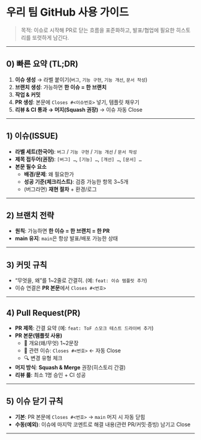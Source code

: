 # 우리 팀 GitHub 사용 가이드

> 목적: 이슈로 시작해 PR로 닫는 흐름을 표준화하고, 발표/협업에 필요한 히스토리를 또렷하게 남긴다.

---

## 0) 빠른 요약 (TL;DR)
1. **이슈 생성** → 라벨 붙이기(`버그`, `기능 구현`, `기능 개선`, `문서 작성`)
2. **브랜치 생성**: 가능하면 **한 이슈 = 한 브랜치**
3. **작업 & 커밋**
4. **PR 생성**: 본문에 `Closes #<이슈번호>` 넣기, 템플릿 채우기
5. **리뷰 & CI 통과 → 머지(Squash 권장)** → 이슈 자동 Close

---

## 1) 이슈(ISSUE)
- **라벨 세트(한국어)**: `버그` / `기능 구현` / `기능 개선` / `문서 작성`
- **제목 접두어(권장)**: `[버그] …`, `[기능] …`, `[개선] …`, `[문서] …`
- **본문 필수 요소**
  - **배경/문제**: 왜 필요한가
  - **성공 기준(체크리스트)**: 검증 가능한 항목 3~5개
  - (버그라면) **재현 절차** + 환경/로그

---

## 2) 브랜치 전략
- **원칙**: 가능하면 **한 이슈 = 한 브랜치 = 한 PR**
- **main 유지**: `main`은 항상 발표/배포 가능한 상태

---

## 3) 커밋 규칙
- “무엇을, 왜”를 1~2줄로 간결히. (예: `feat: 이슈 템플릿 추가`)
- 이슈 연결은 **PR 본문**에서 `Closes #<번호>`

---

## 4) Pull Request(PR)
- **PR 제목**: 간결 요약 (예: `feat: ToF 스모크 테스트 드라이버 추가`)
- **PR 본문(템플릿 사용)**
  - 📌 개요(왜/무엇) 1~2문장
  - 🔗 관련 이슈: `Closes #<번호>` ← 자동 Close
  - 🔍 변경 유형 체크
- **머지 방식**: **Squash & Merge** 권장(히스토리 간결)
- **리뷰 룰**: 최소 1명 승인 + CI 성공

---

## 5) 이슈 닫기 규칙
- **기본**: PR 본문에 `Closes #<번호>` → `main` 머지 시 자동 닫힘
- **수동(예외)**: 이슈에 마지막 코멘트로 해결 내용(관련 PR/커밋·증빙) 남기고 Close

---
